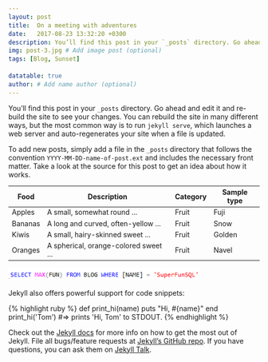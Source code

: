 ```yaml
---
layout: post
title:  On a meeting with adventures
date:   2017-08-23 13:32:20 +0300
description: You’ll find this post in your `_posts` directory. Go ahead and edit it and re-build the site to see your changes. # Add post description (optional)
img: post-3.jpg # Add image post (optional)
tags: [Blog, Sunset]

datatable: true
author: # Add name author (optional)
---
```


<head>
<!--<script src="https://cdn.datatables.net/1.10.19/js/jquery.dataTables.min.js"></script>-->
<link rel="stylesheet" href="https://cdn.datatables.net/1.10.19/css/jquery.dataTables.min.css">
</head>


You’ll find this post in your `_posts` directory. Go ahead and edit it and re-build the site to see your changes. You can rebuild the site in many different ways, but the most common way is to run `jekyll serve`, which launches a web server and auto-regenerates your site when a file is updated.

To add new posts, simply add a file in the `_posts` directory that follows the convention `YYYY-MM-DD-name-of-post.ext` and includes the necessary front matter. Take a look at the source for this post to get an idea about how it works.

<div class="datatable-begin"></div>

Food    | Description                           | Category | Sample type
------- | ------------------------------------- | -------- | -----------
Apples  | A small, somewhat round ...           | Fruit    | Fuji
Bananas | A long and curved, often-yellow ...   | Fruit    | Snow
Kiwis   | A small, hairy-skinned sweet ...      | Fruit    | Golden
Oranges | A spherical, orange-colored sweet ... | Fruit    | Navel

<div class="datatable-end"></div>



![My helpful screenshot](/assets/img/SFS_Logo.PNG)

Jekyll also offers powerful support for code snippets:

{% highlight ruby %}
def print_hi(name)
  puts "Hi, #{name}"
end
print_hi('Tom')
#=> prints 'Hi, Tom' to STDOUT.
{% endhighlight %}

Check out the [Jekyll docs][jekyll-docs] for more info on how to get the most out of Jekyll. File all bugs/feature requests at [Jekyll’s GitHub repo][jekyll-gh]. If you have questions, you can ask them on [Jekyll Talk][jekyll-talk].



<!--<script>
$(document).ready( function () {
    $('#datatable-begin').DataTable();
} );
</script>-->
[jekyll-docs]: https://jekyllrb.com/docs/home
[jekyll-gh]:   https://github.com/jekyll/jekyll
[jekyll-talk]: https://talk.jekyllrb.com/

